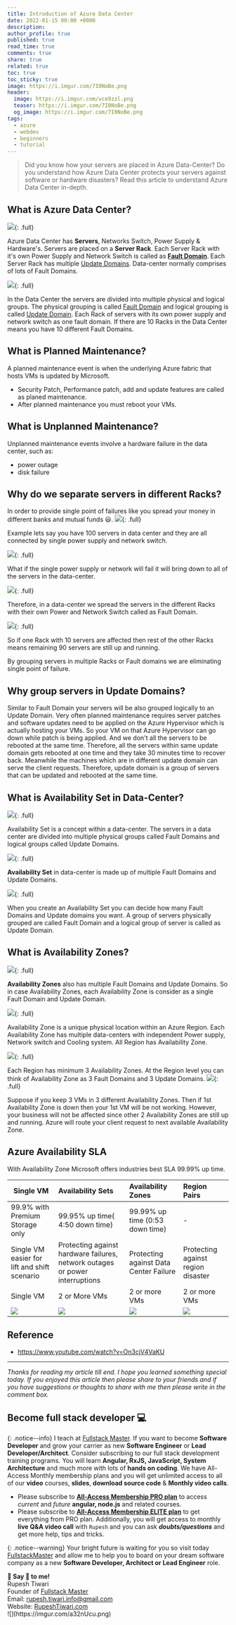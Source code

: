 ```yaml
---
title: Introduction of Azure Data Center
date: 2022-01-15 00:00 +0000
description:
author_profile: true
published: true
read_time: true
comments: true
share: true
related: true
toc: true
toc_sticky: true
image: https://i.imgur.com/7I0NoBe.png
header:
  image: https://i.imgur.com/vce9zzl.png
  teaser: https://i.imgur.com/7I0NoBe.png
  og_image: https://i.imgur.com/7I0NoBe.png
tags:
  - azure
  - webdev
  - beginners
  - tutorial
---
```


> Did you know how your servers are placed in Azure Data-Center? Do you understand how Azure Data Center protects your servers against software or hardware disasters? Read this article to understand Azure Data Center in-depth.

## What is Azure Data Center?

![](https://i.imgur.com/VLOm3Gl.png){: .full}

Azure Data Center has **Servers**, Networks Switch, Power Supply & Hardware's. Servers are placed on a **Server Rack**. Each Server Rack with it's own Power Supply and Network Switch is called as [**Fault Domain**](#why-do-we-separate-servers-in-different-racks). Each Server Rack has multiple [Update Domains](#why-group-servers-in-update-domains). Data-center normally comprises of lots of Fault Domains. 

![](https://imgur.com/m79b5dF.png){: .full}

In the Data Center the servers are divided into multiple physical and logical groups. The physical grouping is called [Fault Domain](#why-do-we-separate-servers-in-different-racks) and logical grouping is called [Update Domain](#why-group-servers-in-update-domains). Each Rack of servers with its own power supply and network switch as one fault domain. If there are 10 Racks in the Data Center means you have 10 different Fault Domains.

## What is Planned Maintenance?

A planned maintenance event is when the underlying Azure fabric that hosts VMs is updated by Microsoft.

- Security Patch, Performance patch, add and update features are called as planed maintenance.
- After planned maintenance you must reboot your VMs.

## What is Unplanned Maintenance?

Unplanned maintenance events involve a hardware failure in the data center, such as:

- power outage
- disk failure

## Why do we separate servers in different Racks?

In order to provide single point of failures like you spread your money in different banks and mutual funds 😃.
![](https://i.imgur.com/UOB76UE.png){: .full}

Example lets say you have 100 servers in data center and they are all connected by single power supply and network switch.

![](https://i.imgur.com/DTQaHad.png){: .full}

What if the single power supply or network will fail it will bring down to all of the servers in the data-center.

![](https://i.imgur.com/vmfzt7W.png){: .full}

Therefore, in a data-center we spread the servers in the different Racks with their own Power and Network Switch called as Fault Domain.

![](https://i.imgur.com/RPs6DUa.png){: .full}

So if one Rack with 10 servers are affected then rest of the other Racks means remaining 90 servers are still up and running.

By grouping servers in multiple Racks or Fault domains we are eliminating single point of failure.

## Why group servers in Update Domains?

Similar to Fault Domain your servers will be also grouped logically to an Update Domain. Very often planned maintenance requires server patches and software updates need to be applied on the Azure Hypervisor which is actually hosting your VMs. So your VM on that Azure Hypervisor can go down while patch is being applied. And we don't all the servers to be rebooted at the same time.
Therefore, all the servers within same update domain gets rebooted at one time and they take 30 minutes time to recover back. Meanwhile the machines which are in different update domain can serve the client requests. Therefore, update domain is a group of servers that can be updated and rebooted at the same time.

## What is Availability Set in Data-Center?

![](https://i.imgur.com/DvS3Egk.png){: .full}

Availability Set is a concept within a data-center. The servers in a data center are divided into multiple physical groups called Fault Domains and logical groups called Update Domains.

![](https://i.imgur.com/WbB1nfl.png){: .full}

**Availability Set** in data-center is made up of multiple Fault Domains and Update Domains.

![](https://i.imgur.com/6LXoZsL.png){: .full}

When you create an Availability Set you can decide how many Fault Domains and Update domains you want. A group of servers physically grouped are called Fault Domain and a logical group of server is called as Update Domain.

## What is Availability Zones?

![](https://i.imgur.com/nUp33NS.png){: .full}

**Availability Zones** also has multiple Fault Domains and Update Domains. So in case Availability Zones, each Availability Zone is consider as a single Fault Domain and Update Domain.

![](https://i.imgur.com/HcY2l6z.png){: .full}

Availability Zone is a unique physical location within an Azure Region. Each Availability Zone has multiple data-centers with independent Power supply, Network switch and Cooling system. All Region has Availability Zone.

![](https://i.imgur.com/mCvNCTS.png){: .full}

Each Region has minimum 3 Availability Zones. At the Region level you can think of Availability Zone as 3 Fault Domains and 3 Update Domains.
![](https://i.imgur.com/M9JL273.png){: .full}

Suppose if you keep 3 VMs in 3 different Availability Zones. Then if 1st Availability Zone is down then your 1st VM will be not working. However, your business will not be affected since other 2 Availability Zones are still up and running. Azure will route your client request to next available Availability Zone.

## Azure Availability SLA

With Availability Zone Microsoft offers industries best SLA 99.99% up time.

| Single VM                                    | Availability Sets                                                            | Availability Zones                     | Region Pairs                        |
| -------------------------------------------- | :--------------------------------------------------------------------------- | :------------------------------------- | :---------------------------------- |
| 99.9% with Premium Storage only              | 99.95% up time( 4:50 down time)                                              | 99.99% up time (0:53 down time)        | -                                   |
| Single VM easier for lift and shift scenario | Protecting against hardware failures, network outages or power interruptions | Protecting against Data Center Failure | Protecting against region disaster |
| Single VM                                    | 2 or More VMs                                                                | 2 or more VMs                          | 2 or more VMs                       |
| ![](https://imgur.com/vKlJkWt.png)           | ![](https://imgur.com/YS2YNDx.png)                                           | ![](https://imgur.com/qPsYLLC.png)     | ![](https://imgur.com/bJlTzJr.png)  |

## Reference

- https://www.youtube.com/watch?v=On3cjV4VaKU

---

_Thanks for reading my article till end. I hope you learned something special today. If you enjoyed this article then please share to your friends and if you have suggestions or thoughts to share with me then please write in the comment box._

## Become full stack developer 💻

{: .notice--info}
I teach at [Fullstack Master](https://www.fullstackmaster.net). If you want to become **Software Developer** and grow your carrier as new **Software Engineer** or **Lead Developer/Architect**. Consider subscribing to our full stack development training programs. You will learn **Angular, RxJS, JavaScript, System Architecture** and much more with lots of **hands on coding**. We have All-Access Monthly membership plans and you will get unlimited access to all of our **video** courses, **slides**, **download source code** & **Monthly video calls**.

- Please subscribe to **[All-Access Membership PRO plan](https://www.fullstackmaster.net/pro)** to access _current_ and _future_ **angular, node.js** and related courses.
- Please subscribe to **[All-Access Membership ELITE plan](https://www.fullstackmaster.net/elite)** to get everything from PRO plan. Additionally, you will get access to monthly **live Q&A video call** with `Rupesh` and you can ask **_doubts/questions_** and get more help, tips and tricks.

{: .notice--warning}
Your bright future is waiting for you so visit today [FullstackMaster](www.fullstackmaster.net) and allow me to help you to board on your dream software company as a new **Software Developer, Architect or Lead Engineer** role.

<div class="notice--success">
<strong>💖 Say 👋 to me!</strong>
<br>Rupesh Tiwari
<br>Founder of <a href="https://www.fullstackmaster.net">Fullstack Master </a>
<br>Email: <a href="mailto:rupesh.tiwari.info@gmail.com?subject=Hi">rupesh.tiwari.info@gmail.com</a>
<br>Website: <a href="https://www.rupeshtiwari.com">RupeshTiwari.com </a>
</div>
![](https://imgur.com/a32nUcu.png)
